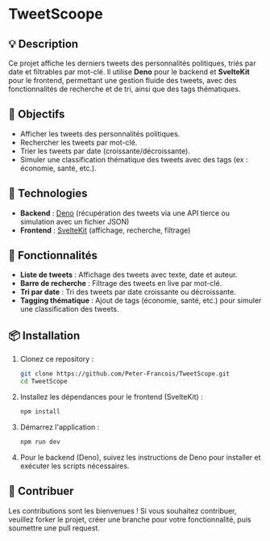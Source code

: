 # TweetScoope

## 💡 Description

Ce projet affiche les derniers tweets des personnalités politiques, triés par date et filtrables par mot-clé. Il utilise **Deno** pour le backend et **SvelteKit** pour le frontend, permettant une gestion fluide des tweets, avec des fonctionnalités de recherche et de tri, ainsi que des tags thématiques.

## 🧠 Objectifs

- Afficher les tweets des personnalités politiques.
- Rechercher les tweets par mot-clé.
- Trier les tweets par date (croissante/décroissante).
- Simuler une classification thématique des tweets avec des tags (ex : économie, santé, etc.).

## 🧱 Technologies

- **Backend** : [Deno](https://deno.land/) (récupération des tweets via une API tierce ou simulation avec un fichier JSON)
- **Frontend** : [SvelteKit](https://kit.svelte.dev/) (affichage, recherche, filtrage)

## 🔧 Fonctionnalités

- **Liste de tweets** : Affichage des tweets avec texte, date et auteur.
- **Barre de recherche** : Filtrage des tweets en live par mot-clé.
- **Tri par date** : Tri des tweets par date croissante ou décroissante.
- **Tagging thématique** : Ajout de tags (économie, santé, etc.) pour simuler une classification des tweets.

## 📦 Installation

1. Clonez ce repository :

   ```bash
   git clone https://github.com/Peter-Francois/TweetScope.git
   cd TweetScope
   ```
2. Installez les dépendances pour le frontend (SvelteKit) :

   ```bash
   npm install
   ```
3. Démarrez l'application :

   ```bash
   npm run dev
   ```

4. Pour le backend (Deno), suivez les instructions de Deno pour installer et exécuter les scripts nécessaires.

## 📝 Contribuer
Les contributions sont les bienvenues ! Si vous souhaitez contribuer, veuillez forker le projet, créer une branche pour votre fonctionnalité, puis soumettre une pull request.
